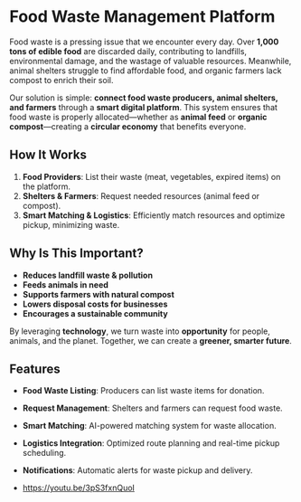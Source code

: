# Food Waste Management Platform

Food waste is a pressing issue that we encounter every day. Over **1,000 tons of edible food** are discarded daily, contributing to landfills, environmental damage, and the wastage of valuable resources. Meanwhile, animal shelters struggle to find affordable food, and organic farmers lack compost to enrich their soil. 

Our solution is simple: **connect food waste producers, animal shelters, and farmers** through a **smart digital platform**. This system ensures that food waste is properly allocated—whether as **animal feed** or **organic compost**—creating a **circular economy** that benefits everyone.

##  How It Works
1. **Food Providers**: List their waste (meat, vegetables, expired items) on the platform.
2. **Shelters & Farmers**: Request needed resources (animal feed or compost).
3. **Smart Matching & Logistics**: Efficiently match resources and optimize pickup, minimizing waste.

##  Why Is This Important?
- **Reduces landfill waste & pollution**
- **Feeds animals in need**
- **Supports farmers with natural compost**
- **Lowers disposal costs for businesses**
- **Encourages a sustainable community**

By leveraging **technology**, we turn waste into **opportunity** for people, animals, and the planet. Together, we can create a **greener, smarter future**.

##  Features
- **Food Waste Listing**: Producers can list waste items for donation.
- **Request Management**: Shelters and farmers can request food waste.
- **Smart Matching**: AI-powered matching system for waste allocation.
- **Logistics Integration**: Optimized route planning and real-time pickup scheduling.
- **Notifications**: Automatic alerts for waste pickup and delivery.

- https://youtu.be/3pS3fxnQuoI



